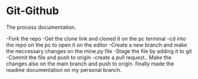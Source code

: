 # Git-Github

The process documentation.

-Fork the repo
-Get the clone link and cloned it on the pc terminal
-cd into the repo on the pc to open it on the editor
-Create a new branch and make the neccessary changes on the mine.py file
-Stage the file by adding it to git
-Commit the file and push to origin
-create a pull request.. Make the changes also on the main branch and push to origin. 
finally made the readme documentation on my personal branch. 
